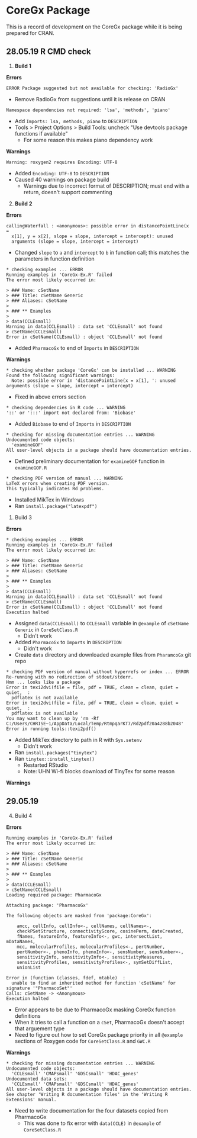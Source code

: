 # CoreGx Package

This is a record of development on the CoreGx package while it is being prepared for CRAN.

## 28.05.19 R CMD check

1. **Build 1**

**Errors**

```
ERROR Package suggested but not available for checking: 'RadioGx'
```
- Remove RadioGx from suggestions until it is release on CRAN

```
Namespace dependencies not required: 'lsa', 'methods', 'piano'
```
- Add `Imports: lsa, methods, piano` to `DESCRIPTION`
- Tools > Project Options > Build Tools: uncheck "Use devtools package functions if available"
  - For some reason this makes piano dependency work

**Warnings**

```
Warning: roxygen2 requires Encoding: UTF-8
```
- Added `Encoding: UTF-8` to `DESCRIPTION`
- Caused 40 warnings on package build
  - Warnings due to incorrect format of DESCRIPTION; must end with a return, doesn't support commenting

2. **Build 2**

**Errors**

```
callingWaterfall : <anonymous>: possible error in distancePointLine(x =
  x[1], y = x[2], slope = slope, intercept = intercept): unused
  arguments (slope = slope, intercept = intercept)
```
- Changed `slope` to `a` and `intercept` to `b` in function call; this matches the parameters in function definition


```
* checking examples ... ERROR
Running examples in 'CoreGx-Ex.R' failed
The error most likely occurred in:

> ### Name: cSetName
> ### Title: cSetName Generic
> ### Aliases: cSetName
> 
> ### ** Examples
> 
> data(CCLEsmall)
Warning in data(CCLEsmall) : data set 'CCLEsmall' not found
> cSetName(CCLEsmall)
Error in cSetName(CCLEsmall) : object 'CCLEsmall' not found
```
- Added `PharmacoGx` to end of `Imports` in `DESCRIPTION`

**Warnings**
```
* checking whether package 'CoreGx' can be installed ... WARNING
Found the following significant warnings:
  Note: possible error in 'distancePointLine(x = x[1], ': unused arguments (slope = slope, intercept = intercept) 
```
- Fixed in above errors section

```
* checking dependencies in R code ... WARNING
'::' or ':::' import not declared from: 'Biobase'
```
- Added `Biobase` to end of `Imports` in `DESCRIPTION`

```
* checking for missing documentation entries ... WARNING
Undocumented code objects:
  'examineGOF'
All user-level objects in a package should have documentation entries.
```
- Defined preliminary documentation for `examineGOF` function in `examineGOF.R`

```
* checking PDF version of manual ... WARNING
LaTeX errors when creating PDF version.
This typically indicates Rd problems.
```
- Installed MikTex in Windows
- Ran `install.package("latexpdf")`

1. Build 3

**Errors**

```
* checking examples ... ERROR
Running examples in 'CoreGx-Ex.R' failed
The error most likely occurred in:

> ### Name: cSetName
> ### Title: cSetName Generic
> ### Aliases: cSetName
> 
> ### ** Examples
> 
> data(CCLEsmall)
Warning in data(CCLEsmall) : data set 'CCLEsmall' not found
> cSetName(CCLEsmall)
Error in cSetName(CCLEsmall) : object 'CCLEsmall' not found
Execution halted
```
- Assigned `data(CCLEsmall)` to `CCLEsmall` variable in `@example` of `cSetName Generic` in `CoreSetClass.R`
  - Didn't work
- Added `PharmacoGx` to `Imports` in `DESCRIPTION`
  - Didn't work
- Create `data` directory and downloaded example files from `PharamcoGx` git repo

```
* checking PDF version of manual without hyperrefs or index ... ERROR
Re-running with no redirection of stdout/stderr.
Hmm ... looks like a package
Error in texi2dvi(file = file, pdf = TRUE, clean = clean, quiet = quiet,  : 
  pdflatex is not available
Error in texi2dvi(file = file, pdf = TRUE, clean = clean, quiet = quiet,  : 
  pdflatex is not available
You may want to clean up by 'rm -Rf C:/Users/CHRISE~1/AppData/Local/Temp/RtmpqarKT7/Rd2pdf20a4288b2048'
Error in running tools::texi2pdf()
```
- Added MikTex directory to path in R with `Sys.setenv`
  - Didn't work
- Ran `install.packages("tinytex")`
- Ran `tinytex::install_tinytex()`
  - Restarted RStudio
  - Note: UHN Wi-fi blocks download of TinyTex for some reason

**Warnings**

## 29.05.19

4. Build 4
   
**Errors**

```
Running examples in 'CoreGx-Ex.R' failed
The error most likely occurred in:

> ### Name: cSetName
> ### Title: cSetName Generic
> ### Aliases: cSetName
> 
> ### ** Examples
> 
> data(CCLEsmall)
> cSetName(CCLEsmall)
Loading required package: PharmacoGx

Attaching package: 'PharmacoGx'

The following objects are masked from 'package:CoreGx':

    amcc, cellInfo, cellInfo<-, cellNames, cellNames<-,
    checkPSetStructure, connectivityScore, cosinePerm, dateCreated,
    fNames, featureInfo, featureInfo<-, gwc, intersectList, mDataNames,
    mcc, molecularProfiles, molecularProfiles<-, pertNumber,
    pertNumber<-, phenoInfo, phenoInfo<-, sensNumber, sensNumber<-,
    sensitivityInfo, sensitivityInfo<-, sensitivityMeasures,
    sensitivityProfiles, sensitivityProfiles<-, symSetDiffList,
    unionList

Error in (function (classes, fdef, mtable)  : 
  unable to find an inherited method for function 'cSetName' for signature '"PharmacoSet"'
Calls: cSetName -> <Anonymous>
Execution halted
```
- Error appears to be due to PharmacoGx masking CoreGx function definitions
- When it tries to call a function on a `cSet`, PharmacoGx doesn't accept that arguement type
- Need to figure out how to set CoreGx package priority in all `@example` sections of Roxygen code for `CoreSetClass.R` and `GWC.R`


**Warnings**
```
* checking for missing documentation entries ... WARNING
Undocumented code objects:
  'CCLEsmall' 'CMAPsmall' 'GDSCsmall' 'HDAC_genes'
Undocumented data sets:
  'CCLEsmall' 'CMAPsmall' 'GDSCsmall' 'HDAC_genes'
All user-level objects in a package should have documentation entries.
See chapter 'Writing R documentation files' in the 'Writing R
Extensions' manual.
```
- Need to write documentation for the four datasets copied from PharmacoGx
  - This was done to fix error with `data(CCLE)` in `@example` of `CoreSetClass.R`
